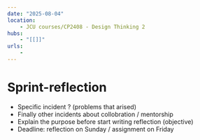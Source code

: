 ```yaml
---
date: "2025-08-04"
location: 
    - JCU courses/CP2408 - Design Thinking 2
hubs: 
    - "[[]]"
urls:
    - 
---
```


# Sprint-reflection
+ Specific incident ? (problems that arised)
+ Finally other incidents about collobration / mentorship
+ Explain the purpose before start writing reflection (objective)
+ Deadline: reflection on Sunday / assignment on Friday
